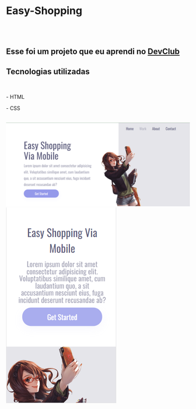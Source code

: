 <h1 align=center">Easy-Shopping</h1>
<br>
<br>
<h2> Esse foi um projeto que eu aprendi no <a href="https://rodolfomori.com.br/devclub">DevClub</a>

<h2> Tecnologias utilizadas </h2>
<br>
<p>- HTML</p>
<p>- CSS</p>
<br>
<img src="https://github.com/AlexSCS/Easy-Shopping/blob/master/Img/Easy-shopping-desktop.png?raw=true" alt="imagem-dektop">
<img src="https://github.com/AlexSCS/Easy-Shopping/blob/master/Img/Easy-shopping-mobile.png?raw=true" alt="imagem-mobile">
